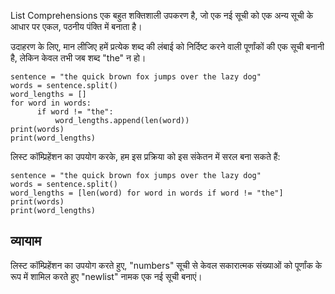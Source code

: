 List Comprehensions एक बहुत शक्तिशाली उपकरण है, जो एक नई सूची को एक अन्य सूची के आधार पर एकल, पठनीय पंक्ति में बनाता है।

उदाहरण के लिए, मान लीजिए हमें प्रत्येक शब्द की लंबाई को निर्दिष्ट करने वाली पूर्णांकों की एक सूची बनानी है, लेकिन केवल तभी जब शब्द "the" न हो।

    sentence = "the quick brown fox jumps over the lazy dog"
    words = sentence.split()
    word_lengths = []
    for word in words:
          if word != "the":
              word_lengths.append(len(word))
    print(words)
    print(word_lengths)

लिस्ट कॉम्प्रिहेंशन का उपयोग करके, हम इस प्रक्रिया को इस संकेतन में सरल बना सकते हैं:

    sentence = "the quick brown fox jumps over the lazy dog"
    words = sentence.split()
    word_lengths = [len(word) for word in words if word != "the"]
    print(words)
    print(word_lengths)

व्यायाम
--------

लिस्ट कॉम्प्रिहेंशन का उपयोग करते हुए, "numbers" सूची से केवल सकारात्मक संख्याओं को पूर्णांक के रूप में शामिल करते हुए "newlist" नामक एक नई सूची बनाएं।